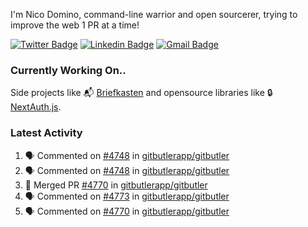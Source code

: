 
I'm Nico Domino, command-line warrior and open sourcerer, trying to improve the web 1 PR at a time!

[![Twitter Badge](https://img.shields.io/badge/-@ndom91-1ca0f1?style=flat-square&labelColor=1ca0f1&logo=twitter&logoColor=white&link=https://twitter.com/ndom91)](https://twitter.com/ndom91) [![Linkedin Badge](https://img.shields.io/badge/-ndom91-blue?style=flat-square&logo=Linkedin&logoColor=white&link=https://www.linkedin.com/in/ndom91/)](https://www.linkedin.com/in/ndom91/) [![Gmail Badge](https://img.shields.io/badge/-yo@ndo.dev-c14438?style=flat-square&logo=mail.ru&logoColor=white&link=mailto:yo@ndo.dev)](mailto:yo@ndo.dev)

### Currently Working On..

Side projects like 📬 [Briefkasten](https://briefkastenhq.com) and opensource libraries like 🔒 [NextAuth.js](https://github.com/nextauthjs/next-auth).

<!--START_SECTION_PROFILE_VIEWS:readme-info-->
<!--END_SECTION_PROFILE_VIEWS:readme-info-->

<!--START_SECTION_DAILY_COMMIT:readme-info-->
<!--END_SECTION_DAILY_COMMIT:readme-info-->

<!--START_SECTION_WEEKLY_COMMIT:readme-info-->
<!--END_SECTION_WEEKLY_COMMIT:readme-info-->

### Latest Activity

<!--START_SECTION:activity-->
1. 🗣 Commented on [#4748](https://github.com/gitbutlerapp/gitbutler/pull/4748#issuecomment-2314573830) in [gitbutlerapp/gitbutler](https://github.com/gitbutlerapp/gitbutler)
2. 🗣 Commented on [#4748](https://github.com/gitbutlerapp/gitbutler/pull/4748#issuecomment-2314562102) in [gitbutlerapp/gitbutler](https://github.com/gitbutlerapp/gitbutler)
3. 🎉 Merged PR [#4770](https://github.com/gitbutlerapp/gitbutler/pull/4770) in [gitbutlerapp/gitbutler](https://github.com/gitbutlerapp/gitbutler)
4. 🗣 Commented on [#4773](https://github.com/gitbutlerapp/gitbutler/pull/4773#issuecomment-2313266886) in [gitbutlerapp/gitbutler](https://github.com/gitbutlerapp/gitbutler)
5. 🗣 Commented on [#4770](https://github.com/gitbutlerapp/gitbutler/pull/4770#issuecomment-2313264120) in [gitbutlerapp/gitbutler](https://github.com/gitbutlerapp/gitbutler)
<!--END_SECTION:activity-->
